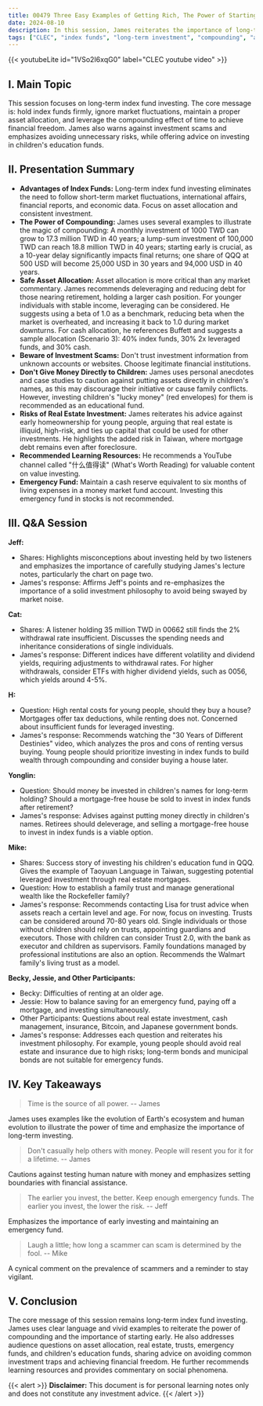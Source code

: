 ```yaml
---
title: 00479 Three Easy Examples of Getting Rich, The Power of Starting Early and Compound Interest
date: 2024-08-10
description: In this session, James reiterates the importance of long-term index fund investing, illustrating the power of compounding interest with multiple examples. He also explains how to avoid common investment pitfalls to achieve financial freedom.  Additionally, James addresses audience questions on asset allocation, real estate investment, trusts, and children's education funds.
tags: ["CLEC", "index funds", "long-term investment", "compounding", "asset allocation", "real estate", "trust", "risk management", "children's education"]
---
```


{{< youtubeLite id="1VSo2I6xqG0" label="CLEC youtube video" >}}

## I. Main Topic
This session focuses on long-term index fund investing. The core message is: hold index funds firmly, ignore market fluctuations, maintain a proper asset allocation, and leverage the compounding effect of time to achieve financial freedom.  James also warns against investment scams and emphasizes avoiding unnecessary risks, while offering advice on investing in children's education funds.

## II. Presentation Summary

* **Advantages of Index Funds:** Long-term index fund investing eliminates the need to follow short-term market fluctuations, international affairs, financial reports, and economic data.  Focus on asset allocation and consistent investment.
* **The Power of Compounding:** James uses several examples to illustrate the magic of compounding:  A monthly investment of 1000 TWD can grow to 17.3 million TWD in 40 years; a lump-sum investment of 100,000 TWD can reach 18.8 million TWD in 40 years;  starting early is crucial, as a 10-year delay significantly impacts final returns; one share of QQQ at 500 USD will become 25,000 USD in 30 years and 94,000 USD in 40 years.
* **Safe Asset Allocation:** Asset allocation is more critical than any market commentary. James recommends deleveraging and reducing debt for those nearing retirement, holding a larger cash position.  For younger individuals with stable income, leveraging can be considered. He suggests using a beta of 1.0 as a benchmark, reducing beta when the market is overheated, and increasing it back to 1.0 during market downturns.  For cash allocation, he references Buffett and suggests a sample allocation (Scenario 3): 40% index funds, 30% 2x leveraged funds, and 30% cash.
* **Beware of Investment Scams:**  Don't trust investment information from unknown accounts or websites. Choose legitimate financial institutions.
* **Don't Give Money Directly to Children:** James uses personal anecdotes and case studies to caution against putting assets directly in children's names, as this may discourage their initiative or cause family conflicts.  However, investing children's "lucky money" (red envelopes) for them is recommended as an educational fund.
* **Risks of Real Estate Investment:** James reiterates his advice against early homeownership for young people, arguing that real estate is illiquid, high-risk, and ties up capital that could be used for other investments.  He highlights the added risk in Taiwan, where mortgage debt remains even after foreclosure.
* **Recommended Learning Resources:** He recommends a YouTube channel called "什么值得读" (What's Worth Reading) for valuable content on value investing.
* **Emergency Fund:** Maintain a cash reserve equivalent to six months of living expenses in a money market fund account. Investing this emergency fund in stocks is not recommended.



## III. Q&A Session

**Jeff:**
- Shares:  Highlights misconceptions about investing held by two listeners and emphasizes the importance of carefully studying James's lecture notes, particularly the chart on page two.
- James's response:  Affirms Jeff's points and re-emphasizes the importance of a solid investment philosophy to avoid being swayed by market noise.


**Cat:**
- Shares: A listener holding 35 million TWD in 00662 still finds the 2% withdrawal rate insufficient. Discusses the spending needs and inheritance considerations of single individuals.
- James's response: Different indices have different volatility and dividend yields, requiring adjustments to withdrawal rates. For higher withdrawals, consider ETFs with higher dividend yields, such as 0056, which yields around 4-5%.


**H:**
- Question:  High rental costs for young people, should they buy a house?  Mortgages offer tax deductions, while renting does not.  Concerned about insufficient funds for leveraged investing.
- James's response:  Recommends watching the "30 Years of Different Destinies" video, which analyzes the pros and cons of renting versus buying.  Young people should prioritize investing in index funds to build wealth through compounding and consider buying a house later.


**Yonglin:**
- Question: Should money be invested in children's names for long-term holding?  Should a mortgage-free house be sold to invest in index funds after retirement?
- James's response:  Advises against putting money directly in children's names.  Retirees should deleverage, and selling a mortgage-free house to invest in index funds is a viable option.


**Mike:**
- Shares: Success story of investing his children's education fund in QQQ.  Gives the example of Taoyuan Language in Taiwan, suggesting potential leveraged investment through real estate mortgages.
- Question: How to establish a family trust and manage generational wealth like the Rockefeller family?
- James's response:  Recommends contacting Lisa for trust advice when assets reach a certain level and age. For now, focus on investing. Trusts can be considered around 70-80 years old. Single individuals or those without children should rely on trusts, appointing guardians and executors.  Those with children can consider Trust 2.0, with the bank as executor and children as supervisors.  Family foundations managed by professional institutions are also an option.  Recommends the Walmart family's living trust as a model.


**Becky, Jessie, and Other Participants:**
- Becky: Difficulties of renting at an older age.
- Jessie: How to balance saving for an emergency fund, paying off a mortgage, and investing simultaneously.
- Other Participants: Questions about real estate investment, cash management, insurance, Bitcoin, and Japanese government bonds.
- James's response:  Addresses each question and reiterates his investment philosophy.  For example, young people should avoid real estate and insurance due to high risks; long-term bonds and municipal bonds are not suitable for emergency funds.


## IV. Key Takeaways

> Time is the source of all power.
> -- James

James uses examples like the evolution of Earth's ecosystem and human evolution to illustrate the power of time and emphasize the importance of long-term investing.


> Don't casually help others with money.  People will resent you for it for a lifetime.
> -- James

Cautions against testing human nature with money and emphasizes setting boundaries with financial assistance.


> The earlier you invest, the better.  Keep enough emergency funds. The earlier you invest, the lower the risk.
> -- Jeff

Emphasizes the importance of early investing and maintaining an emergency fund.


> Laugh a little; how long a scammer can scam is determined by the fool.
> -- Mike

A cynical comment on the prevalence of scammers and a reminder to stay vigilant.


## V. Conclusion

The core message of this session remains long-term index fund investing. James uses clear language and vivid examples to reiterate the power of compounding and the importance of starting early. He also addresses audience questions on asset allocation, real estate, trusts, emergency funds, and children's education funds, sharing advice on avoiding common investment traps and achieving financial freedom.  He further recommends learning resources and provides commentary on social phenomena.


{{< alert >}}
**Disclaimer:** This document is for personal learning notes only and does not constitute any investment advice.
{{< /alert >}}
